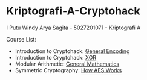 # Kriptografi-A-Cryptohack

I Putu Windy Arya Sagita - 5027201071 - Kriptografi A

Course List:
- Introduction to Cryptohack: [General Encoding](/Tugas%201%20-%20General%20Encoding/)
- Introduction to Cryptohack: [XOR](/Tugas%202%20-%20XOR/)
- Modular Arithmetic: [General Mathematics](/Tugas%203%20-%20General%20Mathematics/)
- Symmetric Cryptography: [How AES Works](/Tugas%204%20-%20How%20AES%20Works/)